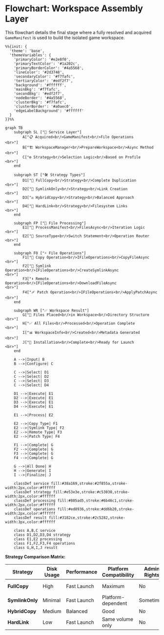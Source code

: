 # Flowchart: Workspace Assembly Layer

This flowchart details the final stage where a fully resolved and acquired `GameManifest` is used to build the isolated game workspace.

```mermaid
%%{init: {
  'theme': 'base',
  'themeVariables': {
    'primaryColor': '#e2e8f0',
    'primaryTextColor': '#1a202c',
    'primaryBorderColor': '#4a5568',
    'lineColor': '#2d3748',
    'secondaryColor': '#f7fafc',
    'tertiaryColor': '#edf2f7',
    'background': '#ffffff',
    'mainBkg': '#f7fafc',
    'secondBkg': '#edf2f7',
    'nodeBorder': '#4a5568',
    'clusterBkg': '#f7fafc',
    'clusterBorder': '#a0aec0',
    'edgeLabelBackground': '#ffffff'
  }
}}%%

graph TB
    subgraph SL ["🔧 Service Layer"]
        A["📋 Acquired<br/>GameManifest<br/>File Operations
<br>"]
        B["🏗️ WorkspaceManager<br/>PrepareWorkspace<br/>Async Method
<br>"]
        C["⚙️ Strategy<br/>Selection Logic<br/>Based on Profile
<br>"]
    end

    subgraph ST ["🛠️ Strategy Types"]
        D1["📁 FullCopy<br/>Strategy<br/>Complete Duplication
<br>"]
        D2["🔗 SymlinkOnly<br/>Strategy<br/>Link Creation
<br>"]
        D3["⚖️ HybridCopy<br/>Strategy<br/>Balanced Approach
<br>"]
        D4["🔧 HardLink<br/>Strategy<br/>Filesystem Links
<br>"]
    end

    subgraph FP ["📂 File Processing"]
        E1["🔄 ProcessManifest<br/>FilesAsync<br/>Iteration Logic
<br>"]
        E2["🎯 SourceType<br/>Switch Statement<br/>Operation Router
<br>"]
    end

    subgraph FO ["⚡ File Operations"]
        F1["📄 Copy Operation<br/>IFileOperations<br/>CopyFileAsync
<br>"]
        F2["🔗 Symlink Operation<br/>IFileOperations<br/>CreateSymlinkAsync
<br>"]
        F3["⬇️ Remote Operation<br/>IFileOperations<br/>DownloadFileAsync
<br>"]
        F4["🩹 Patch Operation<br/>IFileOperations<br/>ApplyPatchAsync
<br>"]
    end

    subgraph WR ["✅ Workspace Result"]
        G["📁 Files Placed<br/>in Workspace<br/>Directory Structure
<br>"]
        H["✅ All Files<br/>Processed<br/>Operation Complete
<br>"]
        I["📊 WorkspaceInfo<br/>Created<br/>Metadata Generated
<br>"]
        J["🎯 Installation<br/>Complete<br/>Ready for Launch
<br>"]
    end

    A -->|Input| B
    B -->|Configure| C
    
    C -->|Select| D1
    C -->|Select| D2
    C -->|Select| D3
    C -->|Select| D4
    
    D1 -->|Execute| E1
    D2 -->|Execute| E1
    D3 -->|Execute| E1
    D4 -->|Execute| E1
    
    E1 -->|Process| E2
    
    E2 -->|Copy Type| F1
    E2 -->|Symlink Type| F2
    E2 -->|Remote Type| F3
    E2 -->|Patch Type| F4
    
    F1 -->|Complete| G
    F2 -->|Complete| G
    F3 -->|Complete| G
    F4 -->|Complete| G
    
    G -->|All Done| H
    H -->|Generate| I
    I -->|Finalize| J

    classDef service fill:#38a169,stroke:#2f855a,stroke-width:2px,color:#ffffff
    classDef strategy fill:#e53e3e,stroke:#c53030,stroke-width:2px,color:#ffffff
    classDef processing fill:#805ad5,stroke:#6b46c1,stroke-width:2px,color:#ffffff
    classDef operations fill:#ed8936,stroke:#dd6b20,stroke-width:2px,color:#ffffff
    classDef result fill:#3182ce,stroke:#2c5282,stroke-width:3px,color:#ffffff

    class A,B,C service
    class D1,D2,D3,D4 strategy
    class E1,E2 processing
    class F1,F2,F3,F4 operations
    class G,H,I,J result
```

**Strategy Comparison Matrix:**

| Strategy | Disk Usage | Performance | Platform Compatibility | Admin Rights | Use Case |
|----------|------------|-------------|----------------------|--------------|----------|
| **FullCopy** | High | Fast Launch | Maximum | No | Stable releases |
| **SymlinkOnly** | Minimal | Fast Launch | Platform-dependent | Sometimes | Development |
| **HybridCopy** | Medium | Balanced | Good | No | General use |
| **HardLink** | Low | Fast Launch | Same volume only | No | Power users |
